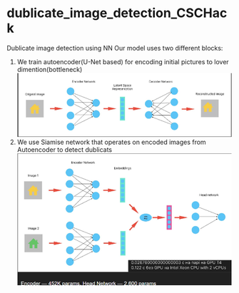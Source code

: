 # dublicate_image_detection_CSCHack
Dublicate image detection using NN
Our model uses two different blocks:
1. We train autoencoder(U-Net based) for encoding initial pictures to lover dimention(bottleneck)
   ![Autoencoder](https://github.com/BogdanTurbal/dublicate_image_detection_CSCHack/blob/main/resources/Screenshot%202023-08-18%20142423.png??raw=true)
2. We use Siamise network that operates on encoded images from Autoencoder to detect dublicats
    ![Siamise](https://github.com/BogdanTurbal/dublicate_image_detection_CSCHack/blob/main/resources/Screenshot%202023-08-18%20142436.png?raw=true)
